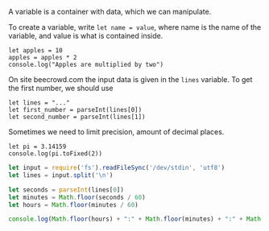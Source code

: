 A variable is a container with data, which we can manipulate.

To create a variable, write `let name = value`, where name is the name of the variable, and value is what is contained inside.

```
let apples = 10
apples = apples * 2
console.log("Apples are multiplied by two")
```

On site beecrowd.com the input data is given in the `lines` variable. To get the first number, we should use
```
let lines = "..."
let first_number = parseInt(lines[0])
let second_number = parseInt(lines[1])
```

Sometimes we need to limit precision, amount of decimal places.
```
let pi = 3.14159
console.log(pi.toFixed(2))
```

```javascript
let input = require('fs').readFileSync('/dev/stdin', 'utf8')
let lines = input.split('\n')

let seconds = parseInt(lines[0])
let minutes = Math.floor(seconds / 60)
let hours = Math.floor(minutes / 60)

console.log(Math.floor(hours) + ":" + Math.floor(minutes) + ":" + Math.floor(seconds))
```



```
